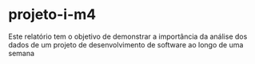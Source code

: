 # projeto-i-m4
 Este relatório tem o objetivo de demonstrar a importância da análise dos dados de um projeto de desenvolvimento de software ao longo de uma semana
